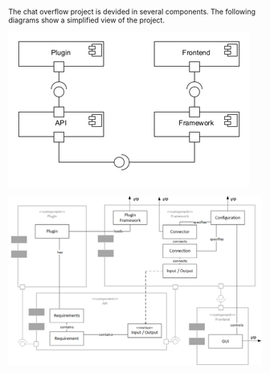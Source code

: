 The chat overflow project is devided in several components. The following diagrams show a simplified view of the project.

![](/img/development/component.png)

![](/img/development/class.png)